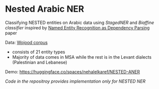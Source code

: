 # Nested Arabic NER

Classifying NESTED entities on Arabic data using _StagedNER_ and _Biaffine classifier_ inspired by [Named Entity Recognition as Dependency Parsing](https://aclanthology.org/2020.acl-main.577/) paper

Data: [Wojood corpus](https://aclanthology.org/2022.lrec-1.387.pdf)
  - consists of 21 entity types
  - Majority of data comes in MSA while the rest is in the Levant dialects (Palestinian and Lebanese)

Demo: https://huggingface.co/spaces/nehalelkaref/NESTED-ANER

    
*Code in the repositroy provides implementation only for NESTED NER*
